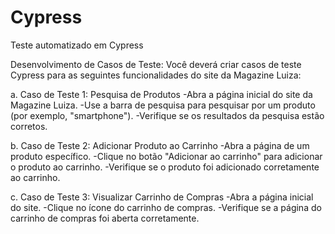 # Cypress
Teste automatizado em Cypress

Desenvolvimento de Casos de Teste:
Você deverá criar casos de teste Cypress para as seguintes funcionalidades do site da Magazine Luiza:

a. Caso de Teste 1: Pesquisa de Produtos
-Abra a página inicial do site da Magazine Luiza.
-Use a barra de pesquisa para pesquisar por um produto (por exemplo, "smartphone").
-Verifique se os resultados da pesquisa estão corretos.

b. Caso de Teste 2: Adicionar Produto ao Carrinho
-Abra a página de um produto específico.
-Clique no botão "Adicionar ao carrinho" para adicionar o produto ao carrinho.
-Verifique se o produto foi adicionado corretamente ao carrinho.

c. Caso de Teste 3: Visualizar Carrinho de Compras
-Abra a página inicial do site.
-Clique no ícone do carrinho de compras.
-Verifique se a página do carrinho de compras foi aberta corretamente.
